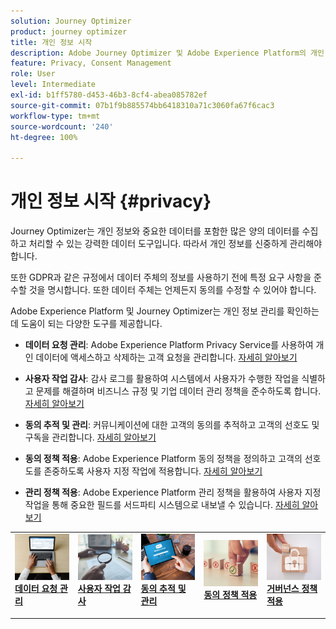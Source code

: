 ```yaml
---
solution: Journey Optimizer
product: journey optimizer
title: 개인 정보 시작
description: Adobe Journey Optimizer 및 Adobe Experience Platform의 개인 정보 보호에 대해 자세히 알아보십시오.
feature: Privacy, Consent Management
role: User
level: Intermediate
exl-id: b1ff5780-d453-46b3-8cf4-abea085782ef
source-git-commit: 07b1f9b885574bb6418310a71c3060fa67f6cac3
workflow-type: tm+mt
source-wordcount: '240'
ht-degree: 100%

---
```


# 개인 정보 시작 {#privacy}

Journey Optimizer는 개인 정보와 중요한 데이터를 포함한 많은 양의 데이터를 수집하고 처리할 수 있는 강력한 데이터 도구입니다. 따라서 개인 정보를 신중하게 관리해야 합니다.

또한 GDPR과 같은 규정에서 데이터 주체의 정보를 사용하기 전에 특정 요구 사항을 준수할 것을 명시합니다. 또한 데이터 주체는 언제든지 동의를 수정할 수 있어야 합니다.

Adobe Experience Platform 및 Journey Optimizer는 개인 정보 관리를 확인하는 데 도움이 되는 다양한 도구를 제공합니다.

* **데이터 요청 관리**: Adobe Experience Platform Privacy Service를 사용하여 개인 데이터에 액세스하고 삭제하는 고객 요청을 관리합니다. [자세히 알아보기](requests.md)

* **사용자 작업 감사**: 감사 로그를 활용하여 시스템에서 사용자가 수행한 작업을 식별하고 문제를 해결하며 비즈니스 규정 및 기업 데이터 관리 정책을 준수하도록 합니다. [자세히 알아보기](audit-logs.md)

* **동의 추적 및 관리**: 커뮤니케이션에 대한 고객의 동의를 추적하고 고객의 선호도 및 구독을 관리합니다. [자세히 알아보기](opt-out.md)

* **동의 정책 적용**: Adobe Experience Platform 동의 정책을 정의하고 고객의 선호도를 존중하도록 사용자 지정 작업에 적용합니다. [자세히 알아보기](../action/consent.md)

* **관리 정책 적용**: Adobe Experience Platform 관리 정책을 활용하여 사용자 지정 작업을 통해 중요한 필드를 서드파티 시스템으로 내보낼 수 있습니다. [자세히 알아보기](../action/action-privacy.md)

<table style="table-layout:fixed"><tr style="border: 0;">
<td>
<a href="requests.md">
<img alt="리드" src="../assets/do-not-localize/privacy-request.jpeg">
</a>
<div><a href="requests.md"><strong>데이터 요청 관리</strong>
</div>
<p>
</td>
<td>
<a href="audit-logs.md">
<img alt="드물게" src="../assets/do-not-localize/privacy-audit.jpeg">
</a>
<div>
<a href="audit-logs.md"><strong>사용자 작업 감사</strong></a>
</div>
<p></td>
<td>
<a href="opt-out.md">
<img alt="유효성 검사" src="../assets/do-not-localize/privacy-track-consent.jpeg">
</a>
<div>
<a href="opt-out.md"><strong>동의 추적 및 관리</strong></a>
</div>
<p>
</td>
<td>
<a href="../action/consent.md">
<img alt="유효성 검사" src="../assets/do-not-localize/privacy-consent-policies.jpeg">
</a>
<div>
<a href="../action/consent.md"><strong>동의 정책 적용</strong></a>
</div>
<p>
</td>
<td>
<a href="../action/action-privacy.md">
<img alt="유효성 검사" src="../assets/do-not-localize/privacy-governance.jpeg">
</a>
<div>
<a href="../action/action-privacy.md"><strong>거버넌스 정책 적용</strong></a>
</div>
<p>
</td>
</tr></table>
